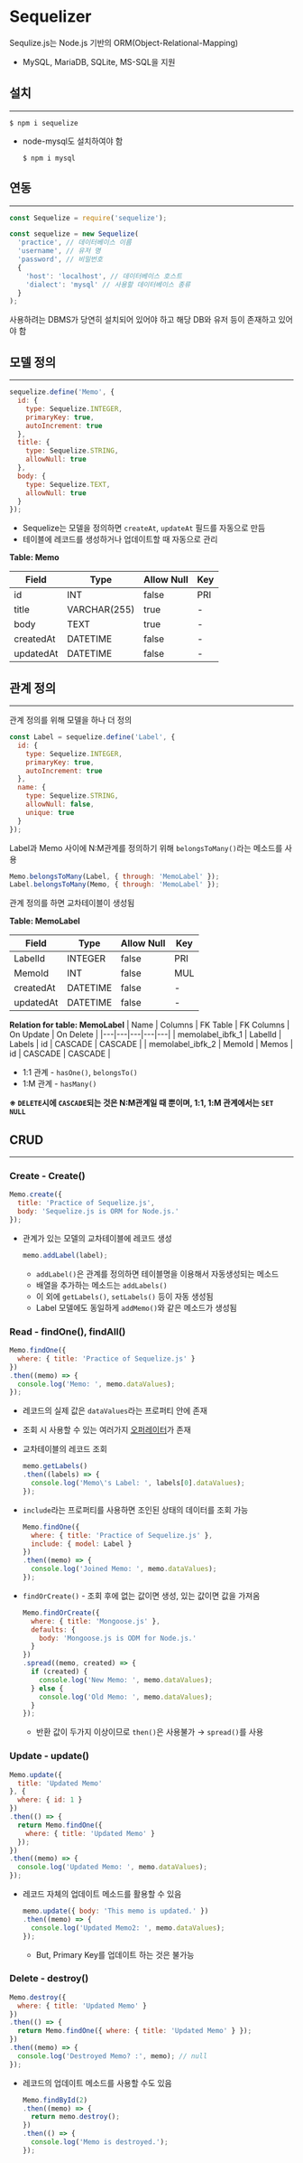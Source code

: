 # Sequelizer



Sequlize.js는 Node.js 기반의 ORM(Object-Relational-Mapping)

- MySQL, MariaDB, SQLite, MS-SQL을 지원

## 설치

_______

```shell
$ npm i sequelize
```

- node-mysql도 설치하여야 함

  ```shell
  $ npm i mysql
  ```

## 연동

______

```javascript
const Sequelize = require('sequelize');

const sequelize = new Sequelize(
  'practice', // 데이터베이스 이름
  'username', // 유저 명
  'password', // 비밀번호
  {
    'host': 'localhost', // 데이터베이스 호스트
    'dialect': 'mysql' // 사용할 데이터베이스 종류
  }
);
```

사용하려는 DBMS가 당연히 설치되어 있어야 하고 해당 DB와 유저 등이 존재하고 있어야 함

## 모델 정의

________

```javascript
sequelize.define('Memo', {
  id: {
    type: Sequelize.INTEGER,
    primaryKey: true,
    autoIncrement: true
  },
  title: {
    type: Sequelize.STRING,
    allowNull: true
  },
  body: {
    type: Sequelize.TEXT,
    allowNull: true
  }
});
```

- Sequelize는 모델을 정의하면 `createAt`, `updateAt` 필드를 자동으로 만듬
- 테이블에 레코드를 생성하거나 업데이트할 때 자동으로 관리

**Table: Memo**

| Field | Type | Allow Null | Key |
|--------|---------|-------------|-------|
| id | INT | false | PRI |
| title | VARCHAR(255) | true | - |
| body | TEXT | true | - |
| createdAt | DATETIME | false | - |
| updatedAt | DATETIME | false | - |



## 관계 정의

_______

관계 정의를 위해 모델을 하나 더 정의

```javascript
const Label = sequelize.define('Label', {
  id: {
    type: Sequelize.INTEGER,
    primaryKey: true,
    autoIncrement: true
  },
  name: {
    type: Sequelize.STRING,
    allowNull: false,
    unique: true
  }
});
```

Label과 Memo 사이에 N:M관계를 정의하기 위해 `belongsToMany()`라는 메소드를 사용

```javascript
Memo.belongsToMany(Label, { through: 'MemoLabel' });
Label.belongsToMany(Memo, { through: 'MemoLabel' });
```

관계 정의를 하면 교차테이블이 생성됨

**Table: MemoLabel**

| Field | Type | Allow Null | Key |
|-------|------|-----|-----|
| LabelId | INTEGER | false | PRI |
| MemoId | INT | false | MUL |
| createdAt | DATETIME | false | - |
| updatedAt | DATETIME | false | - |

**Relation for table: MemoLabel**
| Name | Columns | FK Table | FK Columns | On Update | On Delete |
|---|---|---|---|---|
| memolabel_ibfk_1 | LabelId | Labels | id | CASCADE | CASCADE |
| memolabel_ibfk_2 | MemoId | Memos | id | CASCADE | CASCADE |

- 1:1 관계 - `hasOne()`, `belongsTo()`
- 1:M 관계 - `hasMany()`

**※ `DELETE`시에 `CASCADE`되는 것은 N:M관계일 때 뿐이며, 1:1, 1:M 관계에서는 `SET NULL`**



## CRUD

_______

### Create - Create()

```javascript
Memo.create({
  title: 'Practice of Sequelize.js',
  body: 'Sequelize.js is ORM for Node.js.'
});
```

- 관계가 있는 모델의 교차테이블에 레코드 생성

  ```javascript
  memo.addLabel(label);
  ```

  - `addLabel()`은 관계를 정의하면 테이블명을 이용해서 자동생성되는 메소드
  - 배열을 추가하는 메소드는 `addLabels()`
  - 이 외에 `getLabels()`, `setLabels()` 등이 자동 생성됨
  - Label 모델에도 동일하게 `addMemo()`와 같은 메소드가 생성됨

### Read - findOne(), findAll()

```javascript
Memo.findOne({
  where: { title: 'Practice of Sequelize.js' }
})
.then((memo) => {
  console.log('Memo: ', memo.dataValues);
});
```

- 레코드의 실제 값은 `dataValues`라는 프로퍼티 안에 존재

- 조회 시 사용할 수 있는 여러가지 [오퍼레이터](#https://sequelize.org/master/manual/querying.html#operators)가 존재

- 교차테이블의 레코드 조회

  ```javascript
  memo.getLabels()
  .then((labels) => {
    console.log('Memo\'s Label: ', labels[0].dataValues);
  });
  ```

- `include`라는 프로퍼티를 사용하면 조인된 상태의 데이터를 조회 가능

  ```javascript
  Memo.findOne({
    where: { title: 'Practice of Sequelize.js' },
    include: { model: Label }
  })
  .then((memo) => {
    console.log('Joined Memo: ', memo.dataValues);
  });
  ```

- `findOrCreate()` - 조회 후에 없는 값이면 생성, 있는 값이면 값을 가져옴

  ```javascript
  Memo.findOrCreate({
    where: { title: 'Mongoose.js' },
    defaults: {
      body: 'Mongoose.js is ODM for Node.js.'
    }
  })
  .spread((memo, created) => {
    if (created) {
      console.log('New Memo: ', memo.dataValues);
    } else {
      console.log('Old Memo: ', memo.dataValues);
    }
  });
  ```

  - 반환 값이 두가지 이상이므로 `then()`은 사용불가 → `spread()`를 사용



### Update - update()

```javascript
Memo.update({
  title: 'Updated Memo'
}, {
  where: { id: 1 }
})
.then(() => {
  return Memo.findOne({
    where: { title: 'Updated Memo' }
  });
})
.then((memo) => {
  console.log('Updated Memo: ', memo.dataValues);
});
```

- 레코드 자체의 업데이트 메소드를 활용할 수 있음

  ```javascript
  memo.update({ body: 'This memo is updated.' })
  .then((memo) => {
    console.log('Updated Memo2: ', memo.dataValues);
  });
  ```

  - But, Primary Key를 업데이트 하는 것은 불가능

### Delete - destroy()

```javascript
Memo.destroy({
  where: { title: 'Updated Memo' }
})
.then(() => {
  return Memo.findOne({ where: { title: 'Updated Memo' } });
})
.then((memo) => {
  console.log('Destroyed Memo? :', memo); // null
});
```

- 레코드의 업데이트 메소드를 사용할 수도 있음

  ```javascript
  Memo.findById(2)
  .then((memo) => {
    return memo.destroy();
  })
  .then(() => {
    console.log('Memo is destroyed.');
  });
  ```

  